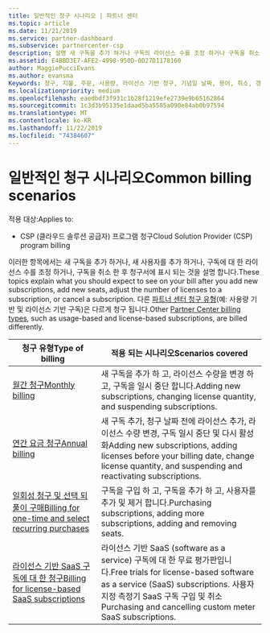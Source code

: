 ```yaml
---
title: 일반적인 청구 시나리오 | 파트너 센터
ms.topic: article
ms.date: 11/21/2019
ms.service: partner-dashboard
ms.subservice: partnercenter-csp
description: 설명 새 구독을 추가 하거나 구독의 라이선스 수를 조정 하거나 구독을 취소 한 후 청구서에 표시 되는 내용입니다. 사용량 기준 및 라이선스 기준 구독에 미치는 영향은 각기 다릅니다.
ms.assetid: E4BBD3E7-AFE2-4998-950D-0D27D1178160
author: MaggiePucciEvans
ms.author: evansma
Keywords: 청구, 지불, 주문, 사용량, 라이선스 기반 청구, 기념일 날짜, 용어, 취소, 갱신, 가격 수식, 조정 파일, 정찰 파일
ms.localizationpriority: medium
ms.openlocfilehash: eaedbdf3f931c1b28f1219efe2739e9b65162864
ms.sourcegitcommit: 1c3d3b95135e1daad5ba5585a090e84ab0b97594
ms.translationtype: MT
ms.contentlocale: ko-KR
ms.lasthandoff: 11/22/2019
ms.locfileid: "74384607"
---
```

# <a name="common-billing-scenarios"></a><span data-ttu-id="5ab5f-105">일반적인 청구 시나리오</span><span class="sxs-lookup"><span data-stu-id="5ab5f-105">Common billing scenarios</span></span>

<span data-ttu-id="5ab5f-106">적용 대상:</span><span class="sxs-lookup"><span data-stu-id="5ab5f-106">Applies to:</span></span>

- <span data-ttu-id="5ab5f-107">CSP (클라우드 솔루션 공급자) 프로그램 청구</span><span class="sxs-lookup"><span data-stu-id="5ab5f-107">Cloud Solution Provider (CSP) program billing</span></span>

<span data-ttu-id="5ab5f-108">이러한 항목에서는 새 구독을 추가 하거나, 새 사용자를 추가 하거나, 구독에 대 한 라이선스 수를 조정 하거나, 구독을 취소 한 후 청구서에 표시 되는 것을 설명 합니다.</span><span class="sxs-lookup"><span data-stu-id="5ab5f-108">These topics explain what you should expect to see on your bill after you add new subscriptions, add new seats, adjust the number of licenses to a subscription, or cancel a subscription.</span></span> <span data-ttu-id="5ab5f-109">다른 [파트너 센터 청구 유형](billing-different-types.md)(예: 사용량 기반 및 라이선스 기반 구독)은 다르게 청구 됩니다.</span><span class="sxs-lookup"><span data-stu-id="5ab5f-109">Other [Partner Center billing types](billing-different-types.md), such as usage-based and license-based subscriptions, are billed differently.</span></span>

| <span data-ttu-id="5ab5f-110">청구 유형</span><span class="sxs-lookup"><span data-stu-id="5ab5f-110">Type of billing</span></span> | <span data-ttu-id="5ab5f-111">적용 되는 시나리오</span><span class="sxs-lookup"><span data-stu-id="5ab5f-111">Scenarios covered</span></span> |
| --------------- | ----------------- |
| [<span data-ttu-id="5ab5f-112">월간 청구</span><span class="sxs-lookup"><span data-stu-id="5ab5f-112">Monthly billing</span></span>](common-billing-scenarios-monthly.md) | <span data-ttu-id="5ab5f-113">새 구독을 추가 하 고, 라이선스 수량을 변경 하 고, 구독을 일시 중단 합니다.</span><span class="sxs-lookup"><span data-stu-id="5ab5f-113">Adding new subscriptions, changing license quantity, and suspending subscriptions.</span></span> |
| [<span data-ttu-id="5ab5f-114">연간 요금 청구</span><span class="sxs-lookup"><span data-stu-id="5ab5f-114">Annual billing</span></span>](common-billing-scenarios-annual.md) | <span data-ttu-id="5ab5f-115">새 구독 추가, 청구 날짜 전에 라이선스 추가, 라이선스 수량 변경, 구독 일시 중단 및 다시 활성화</span><span class="sxs-lookup"><span data-stu-id="5ab5f-115">Adding new subscriptions, adding licenses before your billing date, change license quantity, and suspending and reactivating subscriptions.</span></span> |
| [<span data-ttu-id="5ab5f-116">일회성 청구 및 선택 되풀이 구매</span><span class="sxs-lookup"><span data-stu-id="5ab5f-116">Billing for one-time and select recurring purchases</span></span>](common-billing-scenarios-onetime-recurring.md) | <span data-ttu-id="5ab5f-117">구독을 구입 하 고, 구독을 추가 하 고, 사용자를 추가 및 제거 합니다.</span><span class="sxs-lookup"><span data-stu-id="5ab5f-117">Purchasing subscriptions, adding more subscriptions, adding and removing seats.</span></span> |
| [<span data-ttu-id="5ab5f-118">라이선스 기반 SaaS 구독에 대 한 청구</span><span class="sxs-lookup"><span data-stu-id="5ab5f-118">Billing for license-based SaaS subscriptions</span></span>](common-billing-scenarios-saas.md) | <span data-ttu-id="5ab5f-119">라이선스 기반 SaaS (software as a service) 구독에 대 한 무료 평가판입니다.</span><span class="sxs-lookup"><span data-stu-id="5ab5f-119">Free trials for license-based software as a service (SaaS) subscriptions.</span></span> <span data-ttu-id="5ab5f-120">사용자 지정 측정기 SaaS 구독 구입 및 취소</span><span class="sxs-lookup"><span data-stu-id="5ab5f-120">Purchasing and cancelling custom meter SaaS subscriptions.</span></span> |
